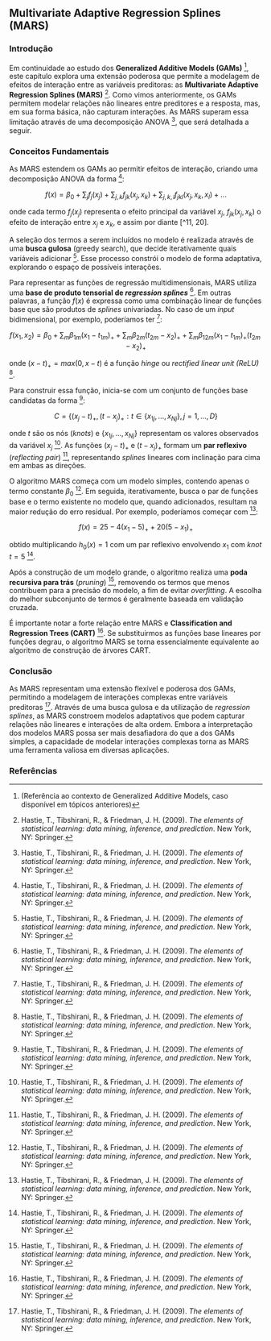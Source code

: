 ## Multivariate Adaptive Regression Splines (MARS)

### Introdução
Em continuidade ao estudo dos **Generalized Additive Models (GAMs)** [^10], este capítulo explora uma extensão poderosa que permite a modelagem de efeitos de interação entre as variáveis preditoras: as **Multivariate Adaptive Regression Splines (MARS)** [^11]. Como vimos anteriormente, os GAMs permitem modelar relações não lineares entre preditores e a resposta, mas, em sua forma básica, não capturam interações. As MARS superam essa limitação através de uma decomposição ANOVA [^11], que será detalhada a seguir.

### Conceitos Fundamentais

As MARS estendem os GAMs ao permitir efeitos de interação, criando uma decomposição ANOVA da forma [^11]:

$$ f(x) = \beta_0 + \sum_j f_j(x_j) + \sum_{j,k} f_{jk}(x_j, x_k) + \sum_{j,k,l} f_{jkl}(x_j, x_k, x_l) + ... $$

onde cada termo $f_j(x_j)$ representa o efeito principal da variável $x_j$, $f_{jk}(x_j, x_k)$ o efeito de interação entre $x_j$ e $x_k$, e assim por diante [^11, 20].

A seleção dos termos a serem incluídos no modelo é realizada através de uma **busca gulosa** (greedy search), que decide iterativamente quais variáveis adicionar [^11]. Esse processo constrói o modelo de forma adaptativa, explorando o espaço de possíveis interações.

Para representar as funções de regressão multidimensionais, MARS utiliza uma **base de produto tensorial de *regression splines*** [^11]. Em outras palavras, a função $f(x)$ é expressa como uma combinação linear de funções base que são produtos de *splines* univariadas. No caso de um *input* bidimensional, por exemplo, poderíamos ter [^11]:

$$ f(x_1, x_2) = \beta_0 + \sum_m \beta_{1m} (x_1 - t_{1m})_+ + \sum_m \beta_{2m} (t_{2m} - x_2)_+ + \sum_m \beta_{12m} (x_1 - t_{1m})_+ (t_{2m} - x_2)_+ $$

onde $(x-t)_+ = max(0, x-t)$ é a função *hinge* ou *rectified linear unit (ReLU)* [^11].

Para construir essa função, inicia-se com um conjunto de funções base candidatas da forma [^11]:

$$ C = \{(x_j - t)_+, (t - x_j)_+ : t \in \{x_{1j}, ..., x_{Nj}\}, j = 1, ..., D\} $$

onde $t$ são os nós (*knots*) e  $\{x_{1j}, ..., x_{Nj}\}$ representam os valores observados da variável $x_j$ [^11]. As funções $(x_j - t)_+$ e $(t - x_j)_+$ formam um **par reflexivo** (*reflecting pair*) [^11], representando *splines* lineares com inclinação para cima em ambas as direções.

O algoritmo MARS começa com um modelo simples, contendo apenas o termo constante $\beta_0$ [^11]. Em seguida, iterativamente, busca o par de funções base e o termo existente no modelo que, quando adicionados, resultam na maior redução do erro residual. Por exemplo, poderíamos começar com [^11]:

$$ f(x) = 25 - 4(x_1 - 5)_+ + 20(5 - x_1)_+ $$

obtido multiplicando $h_0(x) = 1$ com um par reflexivo envolvendo $x_1$ com *knot* $t=5$ [^11].

Após a construção de um modelo grande, o algoritmo realiza uma **poda recursiva para trás** (*pruning*) [^11], removendo os termos que menos contribuem para a precisão do modelo, a fim de evitar *overfitting*. A escolha do melhor subconjunto de termos é geralmente baseada em validação cruzada.

É importante notar a forte relação entre MARS e **Classification and Regression Trees (CART)** [^11]. Se substituirmos as funções base lineares por funções degrau, o algoritmo MARS se torna essencialmente equivalente ao algoritmo de construção de árvores CART.

### Conclusão

As MARS representam uma extensão flexível e poderosa dos GAMs, permitindo a modelagem de interações complexas entre variáveis preditoras [^11]. Através de uma busca gulosa e da utilização de *regression splines*, as MARS constroem modelos adaptativos que podem capturar relações não lineares e interações de alta ordem. Embora a interpretação dos modelos MARS possa ser mais desafiadora do que a dos GAMs simples, a capacidade de modelar interações complexas torna as MARS uma ferramenta valiosa em diversas aplicações.

### Referências
[^11]: Hastie, T., Tibshirani, R., & Friedman, J. H. (2009). *The elements of statistical learning: data mining, inference, and prediction*. New York, NY: Springer.
[^10]: (Referência ao contexto de Generalized Additive Models, caso disponível em tópicos anteriores)
[^20]: (Referência à equação da decomposição ANOVA)
<!-- END -->